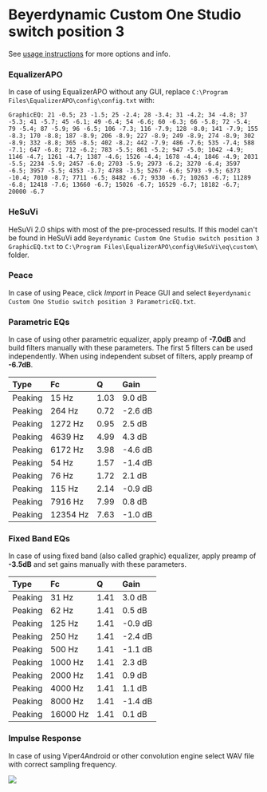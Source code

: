# Beyerdynamic Custom One Studio switch position 3
See [usage instructions](https://github.com/jaakkopasanen/AutoEq#usage) for more options and info.

### EqualizerAPO
In case of using EqualizerAPO without any GUI, replace `C:\Program Files\EqualizerAPO\config\config.txt`
with:
```
GraphicEQ: 21 -0.5; 23 -1.5; 25 -2.4; 28 -3.4; 31 -4.2; 34 -4.8; 37 -5.3; 41 -5.7; 45 -6.1; 49 -6.4; 54 -6.6; 60 -6.3; 66 -5.8; 72 -5.4; 79 -5.4; 87 -5.9; 96 -6.5; 106 -7.3; 116 -7.9; 128 -8.0; 141 -7.9; 155 -8.3; 170 -8.8; 187 -8.9; 206 -8.9; 227 -8.9; 249 -8.9; 274 -8.9; 302 -8.9; 332 -8.8; 365 -8.5; 402 -8.2; 442 -7.9; 486 -7.6; 535 -7.4; 588 -7.1; 647 -6.8; 712 -6.2; 783 -5.5; 861 -5.2; 947 -5.0; 1042 -4.9; 1146 -4.7; 1261 -4.7; 1387 -4.6; 1526 -4.4; 1678 -4.4; 1846 -4.9; 2031 -5.5; 2234 -5.9; 2457 -6.0; 2703 -5.9; 2973 -6.2; 3270 -6.4; 3597 -6.5; 3957 -5.5; 4353 -3.7; 4788 -3.5; 5267 -6.6; 5793 -9.5; 6373 -10.4; 7010 -8.7; 7711 -6.5; 8482 -6.7; 9330 -6.7; 10263 -6.7; 11289 -6.8; 12418 -7.6; 13660 -6.7; 15026 -6.7; 16529 -6.7; 18182 -6.7; 20000 -6.7
```

### HeSuVi
HeSuVi 2.0 ships with most of the pre-processed results. If this model can't be found in HeSuVi add
`Beyerdynamic Custom One Studio switch position 3 GraphicEQ.txt` to `C:\Program Files\EqualizerAPO\config\HeSuVi\eq\custom\` folder.

### Peace
In case of using Peace, click *Import* in Peace GUI and select `Beyerdynamic Custom One Studio switch position 3 ParametricEQ.txt`.

### Parametric EQs
In case of using other parametric equalizer, apply preamp of **-7.0dB** and build filters manually
with these parameters. The first 5 filters can be used independently.
When using independent subset of filters, apply preamp of **-6.7dB**.

| Type    | Fc       |    Q | Gain    |
|:--------|:---------|:-----|:--------|
| Peaking | 15 Hz    | 1.03 | 9.0 dB  |
| Peaking | 264 Hz   | 0.72 | -2.6 dB |
| Peaking | 1272 Hz  | 0.95 | 2.5 dB  |
| Peaking | 4639 Hz  | 4.99 | 4.3 dB  |
| Peaking | 6172 Hz  | 3.98 | -4.6 dB |
| Peaking | 54 Hz    | 1.57 | -1.4 dB |
| Peaking | 76 Hz    | 1.72 | 2.1 dB  |
| Peaking | 115 Hz   | 2.14 | -0.9 dB |
| Peaking | 7916 Hz  | 7.99 | 0.8 dB  |
| Peaking | 12354 Hz | 7.63 | -1.0 dB |

### Fixed Band EQs
In case of using fixed band (also called graphic) equalizer, apply preamp of **-3.5dB** and set
gains manually with these parameters.

| Type    | Fc       |    Q | Gain    |
|:--------|:---------|:-----|:--------|
| Peaking | 31 Hz    | 1.41 | 3.0 dB  |
| Peaking | 62 Hz    | 1.41 | 0.5 dB  |
| Peaking | 125 Hz   | 1.41 | -0.9 dB |
| Peaking | 250 Hz   | 1.41 | -2.4 dB |
| Peaking | 500 Hz   | 1.41 | -1.1 dB |
| Peaking | 1000 Hz  | 1.41 | 2.3 dB  |
| Peaking | 2000 Hz  | 1.41 | 0.9 dB  |
| Peaking | 4000 Hz  | 1.41 | 1.1 dB  |
| Peaking | 8000 Hz  | 1.41 | -1.4 dB |
| Peaking | 16000 Hz | 1.41 | 0.1 dB  |

### Impulse Response
In case of using Viper4Android or other convolution engine select WAV file with correct sampling frequency.

![](https://raw.githubusercontent.com/jaakkopasanen/AutoEq/master/results/referenceaudioanalyzer/zero/Beyerdynamic%20Custom%20One%20Studio%20switch%20position%203/Beyerdynamic%20Custom%20One%20Studio%20switch%20position%203.png)
